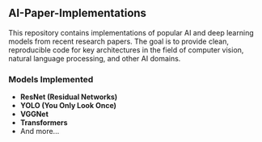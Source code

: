 ## AI-Paper-Implementations

This repository contains implementations of popular AI and deep learning models from recent research papers. The goal is to provide clean, reproducible code for key architectures in the field of computer vision, natural language processing, and other AI domains.

### Models Implemented

- **ResNet (Residual Networks)**
- **YOLO (You Only Look Once)**
- **VGGNet**
- **Transformers**
- And more...
